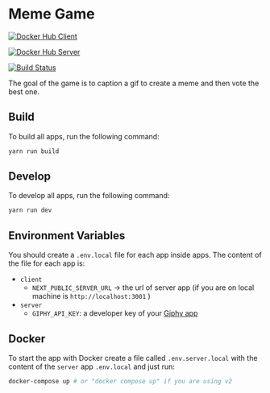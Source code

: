 # Meme Game

[![Docker Hub Client](https://img.shields.io/docker/v/ajeje93/meme-game-client?label=Docker%20Hub%20Client&sort=date)](https://hub.docker.com/r/ajeje93/meme-game-client)

[![Docker Hub Server](https://img.shields.io/docker/v/ajeje93/meme-game-server?label=Docker%20Hub%20Server&sort=date)](https://hub.docker.com/r/ajeje93/meme-game-server)

[![Build Status](https://img.shields.io/endpoint.svg?url=https%3A%2F%2Factions-badge.atrox.dev%2Fajeje93%2Fmeme-game%2Fbadge%3Fref%3Dmain&style=flat)](https://actions-badge.atrox.dev/ajeje93/grafana-mongodb-docker/goto?ref=main)

The goal of the game is to caption a gif to create a meme and then vote the best one.

## Build

To build all apps, run the following command:

```bash
yarn run build
```

## Develop

To develop all apps, run the following command:

```bash
yarn run dev
```

## Environment Variables

You should create a `.env.local` file for each app inside apps. The content of the file for each app is:

- `client`
  - `NEXT_PUBLIC_SERVER_URL` &rarr; the url of server app (if you are on local machine is `http://localhost:3001` )
- `server`
  - `GIPHY_API_KEY`: a developer key of your [Giphy app](https://support.giphy.com/hc/en-us/articles/360020283431-Request-A-GIPHY-API-Key)

## Docker

To start the app with Docker create a file called `.env.server.local` with the content of the `server` app `.env.local` and just run:

```bash
docker-compose up # or "docker compose up" if you are using v2
```
